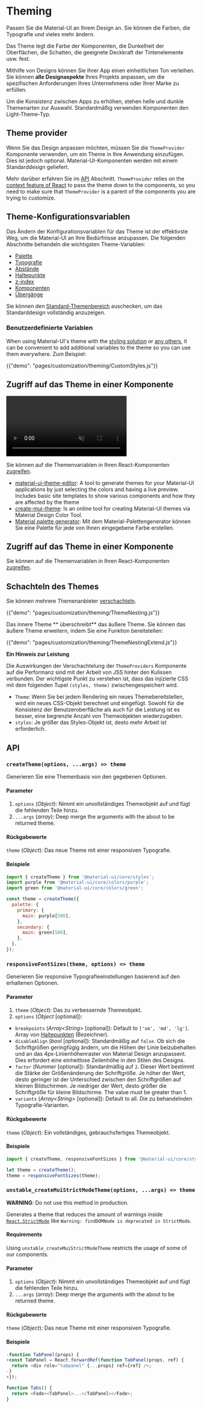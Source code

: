 # Theming

<p class="description">Passen Sie die Material-UI an Ihrem Design an. Sie können die Farben, die Typografie und vieles mehr ändern.</p>

Das Theme legt die Farbe der Komponenten, die Dunkelheit der Oberflächen, die Schatten, die geeignete Deckkraft der Tintenelemente usw. fest.

Mithilfe von Designs können Sie Ihrer App einen einheitlichen Ton verleihen. Sie können **alle Designaspekte** Ihres Projekts anpassen, um die spezifischen Anforderungen Ihres Unternehmens oder Ihrer Marke zu erfüllen.

Um die Konsistenz zwischen Apps zu erhöhen, stehen helle und dunkle Themenarten zur Auswahl. Standardmäßig verwenden Komponenten den Light-Theme-Typ.

## Theme provider

Wenn Sie das Design anpassen möchten, müssen Sie die `ThemeProvider` Komponente verwenden, um ein Theme in Ihre Anwendung einzufügen. Dies ist jedoch optional. Material-UI-Komponenten werden mit einem Standarddesign geliefert.

Mehr darüber erfahren Sie im [API](/styles/api/#themeprovider) Abschnitt. `ThemeProvider` relies on the [context feature of React](https://reactjs.org/docs/context.html) to pass the theme down to the components, so you need to make sure that `ThemeProvider` is a parent of the components you are trying to customize.

## Theme-Konfigurationsvariablen

Das Ändern der Konfigurationsvariablen für das Theme ist der effektivste Weg, um die Material-UI an Ihre Bedürfnisse anzupassen. Die folgenden Abschnitte behandeln die wichtigsten Theme-Variablen:

- [Palette](/customization/palette/)
- [Typografie](/customization/typography/)
- [Abstände](/customization/spacing/)
- [Haltepunkte](/customization/breakpoints/)
- [z-index](/customization/z-index/)
- [Komponenten](/customization/theme-components/)
- [Übergänge](/customization/transitions/)

Sie können den [Standard-Themenbereich](/customization/default-theme/) auschecken, um das Standarddesign vollständig anzuzeigen.

### Benutzerdefinierte Variablen

When using Material-UI's theme with the [styling solution](/styles/basics/) or [any others](/guides/interoperability/#themeprovider), it can be convenient to add additional variables to the theme so you can use them everywhere. Zum Beispiel:

{{"demo": "pages/customization/theming/CustomStyles.js"}}

## Zugriff auf das Theme in einer Komponente

<video autoPlay muted loop width="320">
  <source src="/static/studies.mp4" type="video/mp4" >
</video>

Sie können auf die Themenvariablen in Ihren React-Komponenten [zugreifen](/styles/advanced/#accessing-the-theme-in-a-component).

- [material-ui-theme-editor](https://in-your-saas.github.io/material-ui-theme-editor/): A tool to generate themes for your Material-UI applications by just selecting the colors and having a live preview. Includes basic site templates to show various components and how they are affected by the theme
- [create-mui-theme](https://react-theming.github.io/create-mui-theme/): Is an online tool for creating Material-UI themes via Material Design Color Tool.
- [Material palette generator](https://material.io/inline-tools/color/): Mit dem Material-Palettengenerator können Sie eine Palette für jede von Ihnen eingegebene Farbe erstellen.

## Zugriff auf das Theme in einer Komponente

Sie können auf die Themenvariablen in Ihren React-Komponenten [zugreifen](/styles/advanced/#accessing-the-theme-in-a-component).

## Schachteln des Themes

Sie können mehrere Themenanbieter [verschachteln](/styles/advanced/#theme-nesting).

{{"demo": "pages/customization/theming/ThemeNesting.js"}}

Das innere Theme ** überschreibt** das äußere Theme. Sie können das äußere Theme erweitern, indem Sie eine Funktion bereitstellen:

{{"demo": "pages/customization/theming/ThemeNestingExtend.js"}}

**Ein Hinweis zur Leistung**

Die Auswirkungen der Verschachtelung der `ThemeProviders` Komponente auf die Performanz sind mit der Arbeit von JSS hinter den Kulissen verbunden. Der wichtigste Punkt zu verstehen ist, dass das injizierte CSS mit dem folgenden Tupel `(styles, theme)` zwischengespeichert wird.

- `Theme`: Wenn Sie bei jedem Rendering ein neues Themebereitstellen, wird ein neues CSS-Objekt berechnet und eingefügt. Sowohl für die Konsistenz der Benutzeroberfläche als auch für die Leistung ist es besser, eine begrenzte Anzahl von Themeobjekten wiederzugeben.
- `styles`: Je größer das Styles-Objekt ist, desto mehr Arbeit ist erforderlich.

## API

### `createTheme(options, ...args) => theme`

Generieren Sie eine Themenbasis von den gegebenen Optionen.

#### Parameter

1. `options` (*Object*): Nimmt ein unvollständiges Themeobjekt auf und fügt die fehlenden Teile hinzu.
2. `...args` (*array*): Deep merge the arguments with the about to be returned theme.

#### Rückgabewerte

`theme` (*Object*): Das neue Theme mit einer responsiven Typografie.

#### Beispiele

```js
import { createTheme } from '@material-ui/core/styles';
import purple from '@material-ui/core/colors/purple';
import green from '@material-ui/core/colors/green';

const theme = createTheme({
  palette: {
    primary: {
      main: purple[500],
    },
    secondary: {
      main: green[500],
    },
  },
});
```

### `responsiveFontSizes(theme, options) => theme`

Generieren Sie responsive Typografieeinstellungen basierend auf den erhaltenen Optionen.

#### Parameter

1. `theme` (*Object*): Das zu verbessernde Themeobjekt.
2. `options` (*Object* [optional]):

- `breakpoints` (*Array\<String\>* [optional]): Default to `['sm', 'md', 'lg']`. Array von [Haltepunkten](/customization/breakpoints/) (Bezeichner).
- `disableAlign` (*bool* [optional]): Standardmäßig auf `false`. Ob sich die Schriftgrößen geringfügig ändern, um die Höhen der Linie beizubehalten und an das 4px-Linienhöhenraster von Material Design anzupassent. Dies erfordert eine einheitlose Zeilenhöhe in den Stilen des Designs.
- `factor` (*Nummer* [optional]): Standardmäßig auf `2`. Dieser Wert bestimmt die Stärke der Größenänderung der Schriftgröße. Je höher der Wert, desto geringer ist der Unterschied zwischen den Schriftgrößen auf kleinen Bildschirmen. Je niedriger der Wert, desto größer die Schriftgröße für kleine Bildschirme. The value must be greater than 1.
- `variants` (*Array\<String\>* [optional]): Default to all. Die zu behandelnden Typografie-Varianten.

#### Rückgabewerte

`theme` (*Object*): Ein vollständiges, gebrauchsfertiges Themeobjekt.

#### Beispiele

```js
import { createTheme, responsiveFontSizes } from '@material-ui/core/styles';

let theme = createTheme();
theme = responsiveFontSizes(theme);
```

### `unstable_createMuiStrictModeTheme(options, ...args) => theme`

**WARNING**: Do not use this method in production.

Generates a theme that reduces the amount of warnings inside [`React.StrictMode`](https://reactjs.org/docs/strict-mode.html) like `Warning: findDOMNode is deprecated in StrictMode`.

#### Requirements

Using `unstable_createMuiStrictModeTheme` restricts the usage of some of our components.

#### Parameter

1. `options` (*Object*): Nimmt ein unvollständiges Themeobjekt auf und fügt die fehlenden Teile hinzu.
2. `...args` (*array*): Deep merge the arguments with the about to be returned theme.

#### Rückgabewerte

`theme` (*Object*): Das neue Theme mit einer responsiven Typografie.

#### Beispiele

```js
-function TabPanel(props) {
+const TabPanel = React.forwardRef(function TabPanel(props, ref) {
  return <div role="tabpanel" {...props} ref={ref} />;
-}
+});

function Tabs() {
  return <Fade><TabPanel>...</TabPanel></Fade>;
}
```
